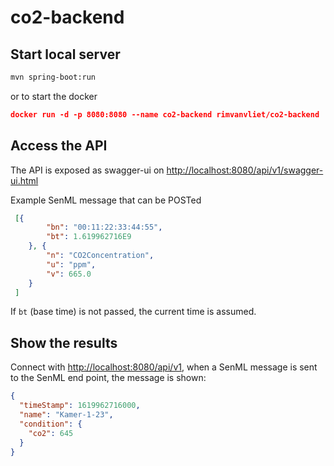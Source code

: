# co2-backend

## Start local server
```bash
mvn spring-boot:run
```
or to start the docker
```json
docker run -d -p 8080:8080 --name co2-backend rimvanvliet/co2-backend
```

## Access the API

The API is exposed as swagger-ui on <http://localhost:8080/api/v1/swagger-ui.html>

Example SenML message that can be POSTed
```json
 [{
        "bn": "00:11:22:33:44:55",
        "bt": 1.619962716E9
    }, {
        "n": "CO2Concentration",
        "u": "ppm",
        "v": 665.0
    }
 ]
```

If `bt` (base time) is not passed, the current time is assumed. 

## Show the results
Connect with <http://localhost:8080/api/v1>, when a SenML message is sent to the SenML end point, the message is shown:
```json
{
  "timeStamp": 1619962716000,
  "name": "Kamer-1-23",
  "condition": {
    "co2": 645
  }
}
```
